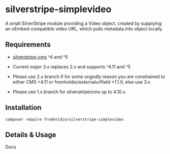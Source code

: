 # silverstripe-simplevideo

A small SilverStripe module providing a Video object, created by supplying an oEmbed-compatible video URL, which pulls metadata into object locally.

## Requirements

* [silverstripe-cms](https://github.com/silverstripe/silverstripe-framework) ^4 and ^5

* Current major 3.x replaces 2.x and supports ^4.11 and ^5
* Please use 2.x branch if for some ungodly reason you are constrained to either CMS <4.11 or fromholdio/externalurlfield <1.1.0, else use 3.x
* Please use 1.x branch for silverstripe/cms up to 4.10.x.

## Installation

`composer require fromholdio/silverstripe-simplevideo`

## Details & Usage

Docs
